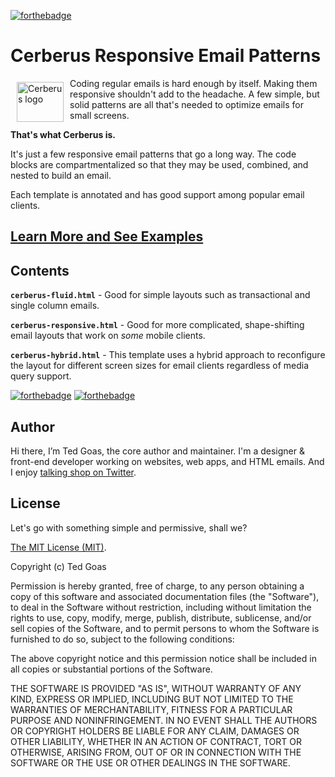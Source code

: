 [![forthebadge](https://forthebadge.com/images/badges/fuck-it-ship-it.svg)](#)



# Cerberus Responsive Email Patterns

<a href="http://tedgoas.github.io/Cerberus/"><img src="http://tedgoas.github.io/Cerberus/assets/logo.png" alt="Cerberus logo" width="75" height="64" align="left" hspace="10" vspace="6"></a>

Coding regular emails is hard enough by itself. Making them responsive shouldn't add to the headache. A few simple, but solid patterns are all that's needed to optimize emails for small screens.

**That's what Cerberus is.**

It's just a few responsive email patterns that go a long way. The code blocks are compartmentalized so that they may be used, combined, and nested to build an email.

Each template is annotated and has good support among popular email clients.

## **[Learn More and See Examples](http://tedgoas.github.io/Cerberus/)** ##

## Contents

**`cerberus-fluid.html`** - Good for simple layouts such as transactional and single column emails.

**`cerberus-responsive.html`** - Good for more complicated, shape-shifting email layouts that work on _some_ mobile clients.

**`cerberus-hybrid.html`** - This template uses a hybrid approach to reconfigure the layout for different screen sizes for email clients regardless of media query support.


[![forthebadge](http://forthebadge.com/images/badges/validated-html2.svg)](http://forthebadge.com) [![forthebadge](http://forthebadge.com/images/badges/no-ragrets.svg)](http://forthebadge.com)

## Author

Hi there, I’m Ted Goas, the core author and maintainer. I'm a designer & front-end developer working on websites, web apps, and HTML emails. And I enjoy [talking shop on Twitter](https://twitter.com/TedGoas).

## License

Let's go with something simple and permissive, shall we?

[The MIT License (MIT)](http://choosealicense.com/licenses/mit/).

Copyright (c) Ted Goas

Permission is hereby granted, free of charge, to any person obtaining a copy of this software and associated documentation files (the "Software"), to deal in the Software without restriction, including without limitation the rights to use, copy, modify, merge, publish, distribute, sublicense, and/or sell copies of the Software, and to permit persons to whom the Software is furnished to do so, subject to the following conditions:

The above copyright notice and this permission notice shall be included in all copies or substantial portions of the Software.

THE SOFTWARE IS PROVIDED "AS IS", WITHOUT WARRANTY OF ANY KIND, EXPRESS OR IMPLIED, INCLUDING BUT NOT LIMITED TO THE WARRANTIES OF MERCHANTABILITY, FITNESS FOR A PARTICULAR PURPOSE AND NONINFRINGEMENT. IN NO EVENT SHALL THE AUTHORS OR COPYRIGHT HOLDERS BE LIABLE FOR ANY CLAIM, DAMAGES OR OTHER LIABILITY, WHETHER IN AN ACTION OF CONTRACT, TORT OR OTHERWISE, ARISING FROM, OUT OF OR IN CONNECTION WITH THE SOFTWARE OR THE USE OR OTHER DEALINGS IN THE SOFTWARE.
